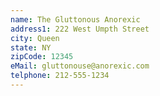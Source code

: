 ```yaml
---
name: The Gluttonous Anorexic
address1: 222 West Umpth Street
city: Queen
state: NY
zipCode: 12345
eMail: gluttonouse@anorexic.com
telphone: 212-555-1234
---
```

